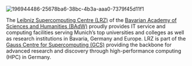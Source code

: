 ![196944486-25678ba6-38bc-4b3a-aaa0-7379f45d11f1](https://user-images.githubusercontent.com/40861554/201374140-271fdb5e-79d3-4f08-a1ee-7f4367364b23.jpg)

The [Leibniz Supercomputing Centre (LRZ)](https://www.lrz.de/) of the [Bavarian Academy of Sciences and Humanities (BAdW)](https://badw.de/en/the-academy.html) proudly provides IT service and computing facilities serving Munich’s top universities and colleges as well as research institutions in Bavaria, Germany and Europe. LRZ is part of the [Gauss Centre for Supercomputing (GCS)](https://www.gauss-centre.eu/) providing the backbone for advanced research and discovery through high-performance computing (HPC) in Germany. 
